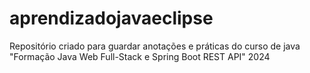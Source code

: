 # aprendizadojavaeclipse
Repositório criado para guardar anotações e práticas do curso de java "Formação Java Web Full-Stack e Spring Boot REST API" 2024
